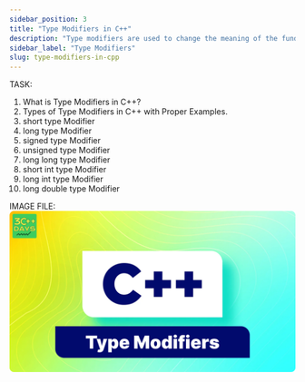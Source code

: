 ```yaml
---
sidebar_position: 3
title: "Type Modifiers in C++"
description: "Type modifiers are used to change the meaning of the fundamental data types. In this tutorial, we will learn about type-modifiers and how to use them in C++ programming with the help of examples."
sidebar_label: "Type Modifiers"
slug: type-modifiers-in-cpp
---
```


TASK:

1. What is Type Modifiers in C++?
2. Types of Type Modifiers in C++ with Proper Examples.
3. short type Modifier
4. long type Modifier
5. signed type Modifier
6. unsigned type Modifier
7. long long type Modifier
8. short int type Modifier
9. long int type Modifier
10. long double type Modifier

IMAGE FILE:
![Type Modifiers in CPP](../../static/img/day-03/type-modifiers-in-cpp.png)